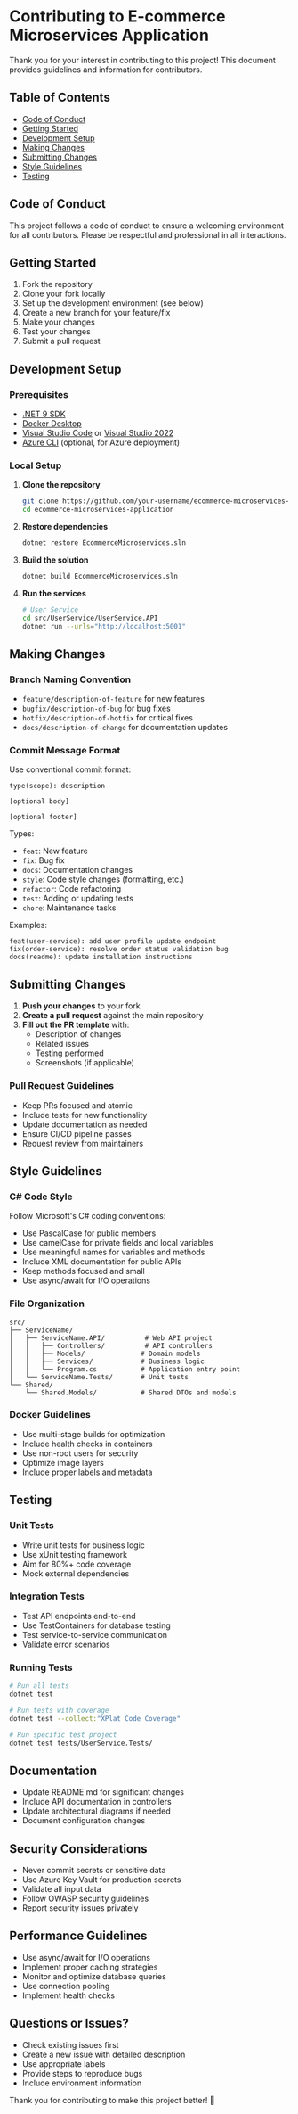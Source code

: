 # Contributing to E-commerce Microservices Application

Thank you for your interest in contributing to this project! This document provides guidelines and information for contributors.

## Table of Contents

- [Code of Conduct](#code-of-conduct)
- [Getting Started](#getting-started)
- [Development Setup](#development-setup)
- [Making Changes](#making-changes)
- [Submitting Changes](#submitting-changes)
- [Style Guidelines](#style-guidelines)
- [Testing](#testing)

## Code of Conduct

This project follows a code of conduct to ensure a welcoming environment for all contributors. Please be respectful and professional in all interactions.

## Getting Started

1. Fork the repository
2. Clone your fork locally
3. Set up the development environment (see below)
4. Create a new branch for your feature/fix
5. Make your changes
6. Test your changes
7. Submit a pull request

## Development Setup

### Prerequisites

- [.NET 9 SDK](https://dotnet.microsoft.com/download/dotnet/9.0)
- [Docker Desktop](https://www.docker.com/products/docker-desktop)
- [Visual Studio Code](https://code.visualstudio.com/) or [Visual Studio 2022](https://visualstudio.microsoft.com/)
- [Azure CLI](https://docs.microsoft.com/en-us/cli/azure/install-azure-cli) (optional, for Azure deployment)

### Local Setup

1. **Clone the repository**
   ```bash
   git clone https://github.com/your-username/ecommerce-microservices-application.git
   cd ecommerce-microservices-application
   ```

2. **Restore dependencies**
   ```bash
   dotnet restore EcommerceMicroservices.sln
   ```

3. **Build the solution**
   ```bash
   dotnet build EcommerceMicroservices.sln
   ```

4. **Run the services**
   ```bash
   # User Service
   cd src/UserService/UserService.API
   dotnet run --urls="http://localhost:5001"
   ```

## Making Changes

### Branch Naming Convention

- `feature/description-of-feature` for new features
- `bugfix/description-of-bug` for bug fixes
- `hotfix/description-of-hotfix` for critical fixes
- `docs/description-of-change` for documentation updates

### Commit Message Format

Use conventional commit format:
```
type(scope): description

[optional body]

[optional footer]
```

Types:
- `feat`: New feature
- `fix`: Bug fix
- `docs`: Documentation changes
- `style`: Code style changes (formatting, etc.)
- `refactor`: Code refactoring
- `test`: Adding or updating tests
- `chore`: Maintenance tasks

Examples:
```
feat(user-service): add user profile update endpoint
fix(order-service): resolve order status validation bug
docs(readme): update installation instructions
```

## Submitting Changes

1. **Push your changes** to your fork
2. **Create a pull request** against the main repository
3. **Fill out the PR template** with:
   - Description of changes
   - Related issues
   - Testing performed
   - Screenshots (if applicable)

### Pull Request Guidelines

- Keep PRs focused and atomic
- Include tests for new functionality
- Update documentation as needed
- Ensure CI/CD pipeline passes
- Request review from maintainers

## Style Guidelines

### C# Code Style

Follow Microsoft's C# coding conventions:

- Use PascalCase for public members
- Use camelCase for private fields and local variables
- Use meaningful names for variables and methods
- Include XML documentation for public APIs
- Keep methods focused and small
- Use async/await for I/O operations

### File Organization

```
src/
├── ServiceName/
│   ├── ServiceName.API/          # Web API project
│   │   ├── Controllers/          # API controllers
│   │   ├── Models/              # Domain models
│   │   ├── Services/            # Business logic
│   │   └── Program.cs           # Application entry point
│   └── ServiceName.Tests/       # Unit tests
└── Shared/
    └── Shared.Models/           # Shared DTOs and models
```

### Docker Guidelines

- Use multi-stage builds for optimization
- Include health checks in containers
- Use non-root users for security
- Optimize image layers
- Include proper labels and metadata

## Testing

### Unit Tests

- Write unit tests for business logic
- Use xUnit testing framework
- Aim for 80%+ code coverage
- Mock external dependencies

### Integration Tests

- Test API endpoints end-to-end
- Use TestContainers for database testing
- Test service-to-service communication
- Validate error scenarios

### Running Tests

```bash
# Run all tests
dotnet test

# Run tests with coverage
dotnet test --collect:"XPlat Code Coverage"

# Run specific test project
dotnet test tests/UserService.Tests/
```

## Documentation

- Update README.md for significant changes
- Include API documentation in controllers
- Update architectural diagrams if needed
- Document configuration changes

## Security Considerations

- Never commit secrets or sensitive data
- Use Azure Key Vault for production secrets
- Validate all input data
- Follow OWASP security guidelines
- Report security issues privately

## Performance Guidelines

- Use async/await for I/O operations
- Implement proper caching strategies
- Monitor and optimize database queries
- Use connection pooling
- Implement health checks

## Questions or Issues?

- Check existing issues first
- Create a new issue with detailed description
- Use appropriate labels
- Provide steps to reproduce bugs
- Include environment information

Thank you for contributing to make this project better! 🚀
